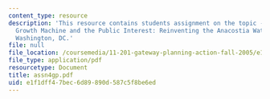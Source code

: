 ```yaml
---
content_type: resource
description: 'This resource contains students assignment on the topic - Case 3: The
  Growth Machine and the Public Interest: Reinventing the Anacostia Waterfront in
  Washington, DC.'
file: null
file_location: /coursemedia/11-201-gateway-planning-action-fall-2005/e1f1dff47bec6d89890d587c5f8be6ed_assn4gp.pdf
file_type: application/pdf
resourcetype: Document
title: assn4gp.pdf
uid: e1f1dff4-7bec-6d89-890d-587c5f8be6ed
---
```

